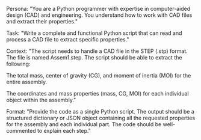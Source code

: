 Persona: "You are a Python programmer with expertise in computer-aided design (CAD) and engineering. You understand how to work with CAD files and extract their properties."

Task: "Write a complete and functional Python script that can read and process a CAD file to extract specific properties."

Context: "The script needs to handle a CAD file in the STEP (.stp) format. The file is named Assem1.step. The script should be able to extract the following:

The total mass, center of gravity (CG), and moment of inertia (MOI) for the entire assembly.

The coordinates and mass properties (mass, CG, MOI) for each individual object within the assembly."

Format: "Provide the code as a single Python script. The output should be a structured dictionary or JSON object containing all the requested properties for the assembly and each individual part. The code should be well-commented to explain each step."
